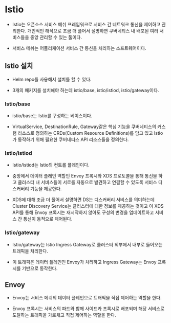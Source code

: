 # Istio

- Istio는 오픈소스 서비스 메쉬 프레임워크로 서비스 간 네트워크 통신을 제어하고 관리한다. 개인적인 해석으로 조금 더 풀어서 설명하면 쿠버네티스 내 배포된 여러 서비스들을 중앙 관리할 수 있는 툴이다.

- 서비스 메쉬는 어플리케이션 서비스 간 통신을 처리하는 소프트웨어이다.

## Istio 설치

- Helm repo를 사용해서 설치를 할 수 있다.

- 3개의 패키지를 설치해야 하는데 istio/base, istio/istiod, istio/gateway이다.

### Istio/base

- istio/base는 Istio를 구성하는 베이스이다.

- VirtualService, DestinationRule, Gateway같은 핵심 기능을 쿠버네티스의 커스텀 리소스로 정의하는 CRDs(Custom Resource Definitions)를 담고 있고 Istio가 동작하기 위해 필요한 쿠버네티스 API 리소스들을 정의한다.

### Istio/istiod

- Istio/istiod는 Istio의 컨트롤 플레인이다.

- 중앙에서 데이터 플레인 역할인 Envoy 프록시와 XDS 프로토콜을 통해 통신을 하고 클러스터 내 서비스들이 서로를 자동으로 발견하고 연결할 수 있도록 서비스 디스커버리 기능을 제공한다.

- XDS에 대해 조금 더 풀어서 설명하면 DS는 디스커버리 서비스를 의미하는데 Cluster Discovery Service는 클러스터에 대한 정보를 제공하는 것이고 이 XDS API를 통해 Envoy 프록시는 재시작하지 않아도 구성의 변경을 업데이트하고 서비스 간 통신이 동적으로 제어된다.

### Istio/gateway

- Istio/gateway는 Istio Ingress Gateway로 클러스터 외부에서 내부로 들어오는 트래픽을 처리한다.

- 이 트래픽은 데이터 플레인인 Envoy가 처리하고 Ingress Gateway는 Envoy 프록시를 기반으로 동작한다.

## Envoy

- Envoy는 서비스 메쉬의 데이터 플레인으로 트래픽을 직접 제어하는 역할을 한다.

- Envoy 프록시는 서비스의 파드와 함께 사이드카 프록시로 배포되며 해당 서비스로 도달하는 트래픽을 가로채고 직접 제어하는 역할을 한다.

